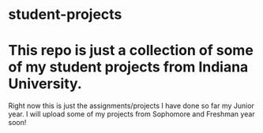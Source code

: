 # student-projects
# This repo is just a collection of some of my student projects from Indiana University.
Right now this is just the assignments/projects I have done so far my Junior year. I will upload some of my projects from Sophomore and Freshman year soon!
